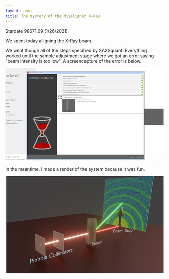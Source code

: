 ```yaml
---
layout: post
title: The mystery of the Misaligned X-Ray
---
```


Stardate 98671.69 (1/26/2021)

We spent today alligning the X-Ray beam. 

We went though all of the steps specified by SAXSquant. Everything worked until the sample adjustment stage where we got an error saying "beam intensity is too low". A screencapture of the error is below. 

![SAXS render](/files/intensity_error.png)

In the meantime, I made a render of the system because it was fun. 

![SAXS render](/files/render.jpg)
